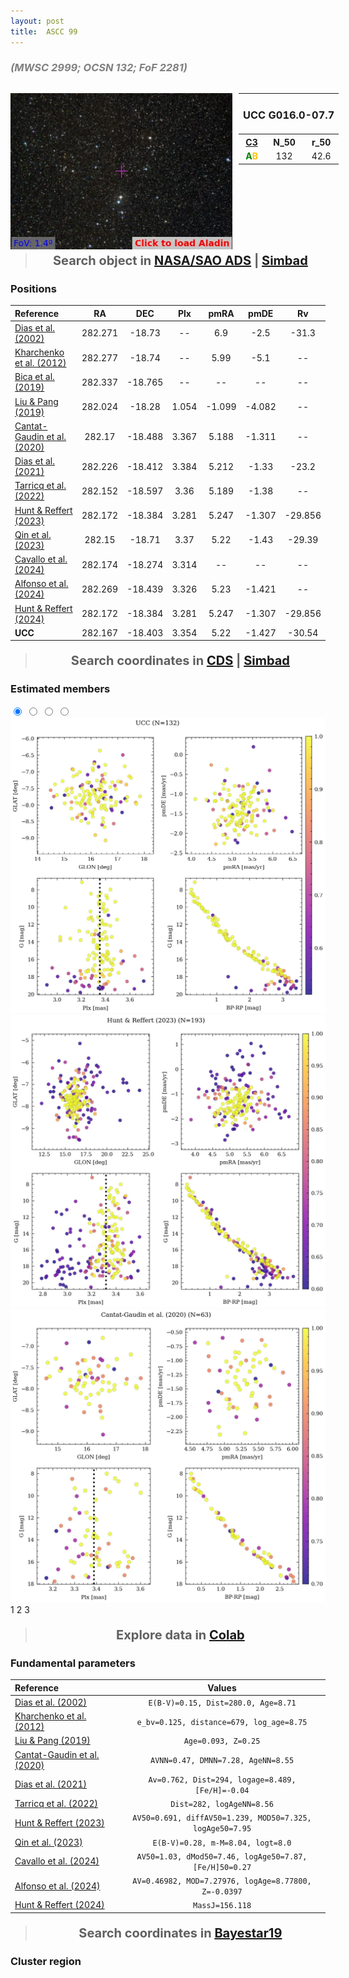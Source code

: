 ```yaml
---
layout: post
title:  ASCC 99
---
```

<h3><span style="color: #808080;"><i>(MWSC 2999; OCSN 132; FoF 2281)</i></span></h3><div style="display: flex; justify-content: space-between; width:720px;height:250px">
<div style="text-align: center;">

<!-- Static image + data attributes for FOV and target -->
<img id="aladin_img"
     data-umami-event="aladin_load"
     src="https://raw.githubusercontent.com/ucc23/Q1N/main/plots/aladin/ascc99.webp"
     alt="Click to load Aladin Lite" 
     style="width:355px;height:250px; cursor: pointer;"
     data-fov="1.42" 
     data-target="282.167 -18.403"/>
<!-- Div to contain Aladin Lite viewer -->
<div id="aladin-lite-div" style="width:355px;height:250px;display:none;"></div>
<!-- Aladin Lite script (will be loaded after the image is clicked) -->
<script src="{{ site.baseurl }}/scripts/aladin_load.js"></script>

</div>
<!-- Left block -->

<table style="width:355px;height:250px;">
  <!-- Row 1 (title) -->
  <tr>
    <td colspan="5"><h3>UCC G016.0-07.7</h3></td>
  </tr>
  <!-- Row 2 -->
  <tr>
    <th style="text-align: center;"><a href="https://ucc.ar/faq#what-is-the-c3-parameter" title="Combined class">C3</a></th>
    <th style="text-align: center;"><div title="Stars with membership probability >50%">N_50</div></th>
    <th style="text-align: center;"><div title="Radius that contains half the members [arcmin]">r_50</div></th>
  </tr>
  <!-- Row 3 -->
  <tr>
    <td style="text-align: center;"><span style="color: green; font-weight: bold;">A</span><span style="color: #FFC300; font-weight: bold;">B</span></td>
    <td style="text-align: center;">132</td>
    <td style="text-align: center;">42.6</td>
  </tr>
</table>
</div>

> <p style="text-align:center; font-weight: bold; font-size:20px">Search object in <a data-umami-event="nasa_search" href="https://ui.adsabs.harvard.edu/search/q=%20collection%3Aastronomy%20body%3A%22ASCC%2099%22&sort=date%20desc%2C%20bibcode%20desc&p_=0" target="_blank">NASA/SAO ADS</a> | <a data-umami-event="simbad_search" href="https://simbad.cds.unistra.fr/simbad/sim-id-refs?Ident=ascc99" target="_blank">Simbad</a></p>


### Positions

| Reference    | RA    | DEC   | Plx  | pmRA  | pmDE   |  Rv  |
| :---         | :---: | :---: | :---: | :---: | :---: | :---: |
|[Dias et al. (2002)](https://ui.adsabs.harvard.edu/abs/2002A%26A...389..871D) | 282.271 | -18.73 | -- | 6.9 | -2.5 | -31.3 |
|[Kharchenko et al. (2012)](https://ui.adsabs.harvard.edu/abs/2012A%26A...543A.156K) | 282.277 | -18.74 | -- | 5.99 | -5.1 | -- |
|[Bica et al. (2019)](https://ui.adsabs.harvard.edu/abs/2019AJ....157...12B) | 282.337 | -18.765 | -- | -- | -- | -- |
|[Liu & Pang (2019)](https://ui.adsabs.harvard.edu/abs/2019ApJS..245...32L) | 282.024 | -18.28 | 1.054 | -1.099 | -4.082 | -- |
|[Cantat-Gaudin et al. (2020)](https://ui.adsabs.harvard.edu/abs/2020A%26A...640A...1C) | 282.17 | -18.488 | 3.367 | 5.188 | -1.311 | -- |
|[Dias et al. (2021)](https://ui.adsabs.harvard.edu/abs/2021MNRAS.504..356D) | 282.226 | -18.412 | 3.384 | 5.212 | -1.33 | -23.2 |
|[Tarricq et al. (2022)](https://ui.adsabs.harvard.edu/abs/2022A%26A...659A..59T) | 282.152 | -18.597 | 3.36 | 5.189 | -1.38 | -- |
|[Hunt & Reffert (2023)](https://ui.adsabs.harvard.edu/abs/2023A%26A...673A.114H) | 282.172 | -18.384 | 3.281 | 5.247 | -1.307 | -29.856 |
|[Qin et al. (2023)](https://ui.adsabs.harvard.edu/abs/2023ApJS..265...12Q) | 282.15 | -18.71 | 3.37 | 5.22 | -1.43 | -29.39 |
|[Cavallo et al. (2024)](https://ui.adsabs.harvard.edu/abs/2024AJ....167...12C) | 282.174 | -18.274 | 3.314 | -- | -- | -- |
|[Alfonso et al. (2024)](https://ui.adsabs.harvard.edu/abs/2024A%26A...689A..18A) | 282.269 | -18.439 | 3.326 | 5.23 | -1.421 | -- |
|[Hunt & Reffert (2024)](https://ui.adsabs.harvard.edu/abs/2024A%26A...686A..42H) | 282.172 | -18.384 | 3.281 | 5.247 | -1.307 | -29.856 |
| **UCC** |282.167 | -18.403 | 3.354 | 5.22 | -1.427 | -30.54 |

> <p style="text-align:center; font-weight: bold; font-size:20px">Search coordinates in <a data-umami-event="cds_coord_search" href="https://cdsportal.u-strasbg.fr/?target=282.167,-18.403" target="_blank">CDS</a> | <a data-umami-event="simbad_coord_search" href="https://simbad.cds.unistra.fr/mobile/object_list.html?coord=282.167%20-18.403&output=json&radius=5&userEntry=ascc99" target="_blank">Simbad</a></p>

### Estimated members

<div class="carousel">
<input type="radio" name="radio-btn" id="slide1" checked>
<input type="radio" name="radio-btn" id="slide1">
<input type="radio" name="radio-btn" id="slide2">
<input type="radio" name="radio-btn" id="slide3">
<div class="slides">
<div class="slide">
<a href="https://raw.githubusercontent.com/ucc23/Q1N/main/plots/UCC/ascc99.webp" target="_blank">
<img src="https://raw.githubusercontent.com/ucc23/Q1N/main/plots/UCC/ascc99.webp" alt="ASCC 99 UCC">
</a>
</div>
<div class="slide">
<a href="https://raw.githubusercontent.com/ucc23/Q1N/main/plots/HUNT23/ascc99.webp" target="_blank">
<img src="https://raw.githubusercontent.com/ucc23/Q1N/main/plots/HUNT23/ascc99.webp" alt="ASCC 99 HUNT23">
</a>
</div>
<div class="slide">
<a href="https://raw.githubusercontent.com/ucc23/Q1N/main/plots/CANTAT20/ascc99.webp" target="_blank">
<img src="https://raw.githubusercontent.com/ucc23/Q1N/main/plots/CANTAT20/ascc99.webp" alt="ASCC 99 CANTAT20">
</a>
</div>
</div>
<div class="indicators">
<label for="slide1">1</label>
<label for="slide2">2</label>
<label for="slide3">3</label>
</div>
</div>


> <p style="text-align:center; font-weight: bold; font-size:20px">Explore data in <a data-umami-event="colab" href="https://colab.research.google.com/github/ucc23/ucc/blob/main/assets/notebook.ipynb" target="_blank">Colab</a></p>


### Fundamental parameters

| Reference |  Values |
| :---      |  :---:  |
| [Dias et al. (2002)](https://ui.adsabs.harvard.edu/abs/2002A%26A...389..871D) | `E(B-V)=0.15, Dist=280.0, Age=8.71` |
| [Kharchenko et al. (2012)](https://ui.adsabs.harvard.edu/abs/2012A%26A...543A.156K) | `e_bv=0.125, distance=679, log_age=8.75` |
| [Liu & Pang (2019)](https://ui.adsabs.harvard.edu/abs/2019ApJS..245...32L) | `Age=0.093, Z=0.25` |
| [Cantat-Gaudin et al. (2020)](https://ui.adsabs.harvard.edu/abs/2020A%26A...640A...1C) | `AVNN=0.47, DMNN=7.28, AgeNN=8.55` |
| [Dias et al. (2021)](https://ui.adsabs.harvard.edu/abs/2021MNRAS.504..356D) | `Av=0.762, Dist=294, logage=8.489, [Fe/H]=-0.04` |
| [Tarricq et al. (2022)](https://ui.adsabs.harvard.edu/abs/2022A%26A...659A..59T) | `Dist=282, logAgeNN=8.56` |
| [Hunt & Reffert (2023)](https://ui.adsabs.harvard.edu/abs/2023A%26A...673A.114H) | `AV50=0.691, diffAV50=1.239, MOD50=7.325, logAge50=7.95` |
| [Qin et al. (2023)](https://ui.adsabs.harvard.edu/abs/2023ApJS..265...12Q) | `E(B-V)=0.28, m-M=8.04, logt=8.0` |
| [Cavallo et al. (2024)](https://ui.adsabs.harvard.edu/abs/2024AJ....167...12C) | `AV50=1.03, dMod50=7.46, logAge50=7.87, [Fe/H]50=0.27` |
| [Alfonso et al. (2024)](https://ui.adsabs.harvard.edu/abs/2024A%26A...689A..18A) | `AV=0.46982, MOD=7.27976, logAge=8.77800, Z=-0.0397` |
| [Hunt & Reffert (2024)](https://ui.adsabs.harvard.edu/abs/2024A%26A...686A..42H) | `MassJ=156.118` |

> <p style="text-align:center; font-weight: bold; font-size:20px">Search coordinates in <a data-umami-event="bayestar" href="http://argonaut.skymaps.info/query?lon=16.134%20&lat=-7.719&coordsys=gal&mapname=bayestar2019" target="_blank">Bayestar19</a></p>


### Cluster region

<html lang="en">
  <body>
    <center>
    <div id="plot-params"
         data-oc-name="ascc99"
         data-ra-center="282.17"
         data-dec-center="-18.49"
         data-rad-deg="42.6"
         data-plx="3.354">
    </div>
    <div id="plot-container">
        <div id="plot"></div>
    </div>
    <script defer type="module" src="{{ site.baseurl }}/scripts/radec_scatter.js"></script>
    </center>
  </body>
</html>
<br>
